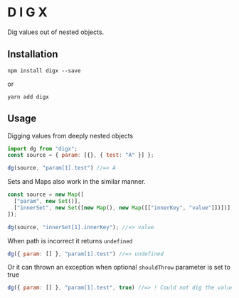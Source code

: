 # D I G X

Dig values out of nested objects.

## Installation

`npm install digx --save`

or 

`yarn add digx`

## Usage

Digging values from deeply nested objects

```javascript
import dg from "digx";
const source = { param: [{}, { test: "A" }] };

dg(source, "param[1].test") //=> A
```

Sets and Maps also work in the similar manner.

```javascript
const source = new Map([
  ["param", new Set()],
  ["innerSet", new Set([new Map(), new Map([["innerKey", "value"]])])],
]);

dg(source, "innerSet[1].innerKey"); //=> value
```

When path is incorrect it returns `undefined`

```javascript
dg({ param: [] }, "param[1].test") //=> undefined
```

Or it can thrown an exception when optional `shouldThrow` parameter is set to true

```javascript
dg({ param: [] }, "param[1].test", true) //=> ! Could not dig the value using path
```

